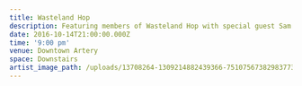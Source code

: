 ```yaml
---
title: Wasteland Hop
description: Featuring members of Wasteland Hop with special guest Sam Hanus
date: 2016-10-14T21:00:00.000Z
time: '9:00 pm'
venue: Downtown Artery
space: Downstairs
artist_image_path: /uploads/13708264-1309214882439366-7510756738298377314-o.jpg
---
```



